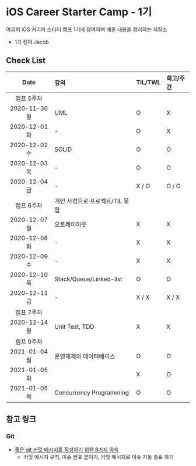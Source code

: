 # iOS Career Starter Camp - 1기

야곰의 iOS 커리어 스타터 캠프 1기에 참여하며 배운 내용을 정리하는 저장소

- 1기 캠퍼 Jacob

## Check List

| Date          | 강의                      | TIL/TWL   | 회고/주간 | 
| :-----------: | :------------------------ | :-------- | :-------  |
| 캠프 5주차                                                     ||||
| 2020-11-30 월 | UML                       | O         | X         |
| 2020-12-01 화 | -                         | O         | X         |
| 2020-12-02 수 | SOLID                     | O         | O         |
| 2020-12-03 목 | -                         | O         | O         |
| 2020-12-04 금 | -                         | X / O     | O / O     |
| 캠프 6주차    | 개인 사정으로 프로젝트/TIL 못함                 |||
| 2020-12-07 월 | 오토레이아웃              | X         | X         |
| 2020-12-08 화 | -                         | X         | X         |
| 2020-12-09 수 | -                         | X         | X         |
| 2020-12-10 목 | Stack/Queue/Linked-list   | O         | O         |
| 2020-12-11 금 | -                         | X / X     | X / X     |
| 캠프 7주차                                                     ||||
| 2020-12-14 월 | Unit Test, TDD            | X         | X         |
| 캠프 9주차                                                     ||||
| 2021-01-04 월 | 운영체제와 데이터베이스   | O         | O         |
| 2021-01-05 화 |                           | X         | O         |
| 2021-01-05 목 | Concurrency Programming   | O         | O         |


## 참고 링크

### Git 

- [좋은 git 커밋 메시지를 작성하기 위한 8가지 약속](https://djkeh.github.io/articles/How-to-write-a-git-commit-message-kor/)
    - 커밋 메시지 규칙, 이슈 번호 붙이기, 커밋 메시지로 이슈 자동 종료 하기